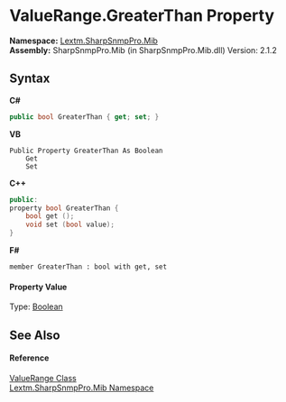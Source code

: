 # ValueRange.GreaterThan Property 
 

**Namespace:**&nbsp;<a href="N_Lextm_SharpSnmpPro_Mib">Lextm.SharpSnmpPro.Mib</a><br />**Assembly:**&nbsp;SharpSnmpPro.Mib (in SharpSnmpPro.Mib.dll) Version: 2.1.2

## Syntax

**C#**<br />
``` C#
public bool GreaterThan { get; set; }
```

**VB**<br />
``` VB
Public Property GreaterThan As Boolean
	Get
	Set
```

**C++**<br />
``` C++
public:
property bool GreaterThan {
	bool get ();
	void set (bool value);
}
```

**F#**<br />
``` F#
member GreaterThan : bool with get, set

```


#### Property Value
Type: <a href="https://docs.microsoft.com/dotnet/api/system.boolean" target="_blank" rel="noopener noreferrer">Boolean</a>

## See Also


#### Reference
<a href="T_Lextm_SharpSnmpPro_Mib_ValueRange">ValueRange Class</a><br /><a href="N_Lextm_SharpSnmpPro_Mib">Lextm.SharpSnmpPro.Mib Namespace</a><br />